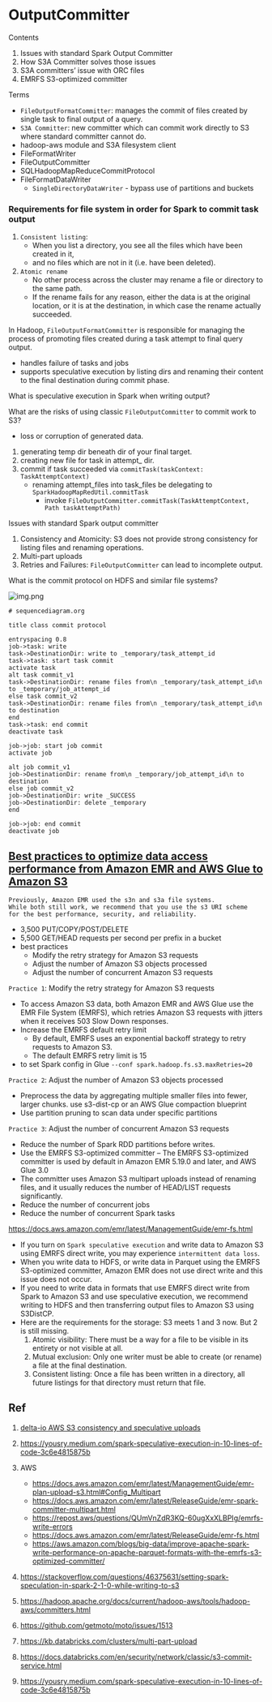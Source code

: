 # OutputCommitter

Contents
1. Issues with standard Spark Output Committer
2. How S3A Committer solves those issues
3. S3A committers’ issue with ORC files
4. EMRFS S3-optimized committer


Terms
- `FileOutputFormatCommitter`: manages the commit of files created by single task to final output of a query.
- `S3A Committer`: new committer which can commit work directly to S3 where standard committer cannot do.
- hadoop-aws module and S3A filesystem client
- FileFormatWriter
- FileOutputCommitter
- SQLHadoopMapReduceCommitProtocol
- FileFormatDataWriter
  - `SingleDirectoryDataWriter` - bypass use of partitions and buckets

### Requirements for file system in order for Spark to commit task output
1. `Consistent listing`: 
   - When you list a directory, you see all the files which have been created in it, 
   - and no files which are not in it (i.e. have been deleted).
2. `Atomic rename`
    - No other process across the cluster may rename a file or directory to the same path.
    - If the rename fails for any reason, either the data is at the original location, or it is at the destination, in which case the rename actually succeeded.


In Hadoop, `FileOutputFormatCommitter` is responsible for managing the process
of promoting files created during a task attempt to final query output.
- handles failure of tasks and jobs
- supports speculative execution by listing dirs and renaming their content
to the final destination during commit phase.

What is speculative execution in Spark when writing output?

What are the risks of using classic `FileOutputCommitter` to commit work to S3?
- loss or corruption of generated data.

1. generating temp dir beneath dir of your final target.
2. creating new file for task in attempt_ dir.
3. commit if task succeeded via `commitTask(taskContext: TaskAttemptContext)`
   - renaming attempt_files into task_files be delegating to `SparkHadoopMapRedUtil.commitTask`
     - invoke `FileOutputCommitter.commitTask(TaskAttemptContext, Path taskAttemptPath)`

Issues with standard Spark output committer
1. Consistency and Atomicity: S3 does not provide strong consistency for listing files and renaming operations.
2. Multi-part uploads
3. Retries and Failures: `FileOutputCommitter` can lead to incomplete output.

What is the commit protocol on HDFS and similar file systems?

![img.png](images/classic_commit_protocol.png)

```
# sequencediagram.org

title class commit protocol

entryspacing 0.8
job->task: write
task->DestinationDir: write to _temporary/task_attempt_id
task->task: start task commit
activate task
alt task commit_v1
task->DestinationDir: rename files from\n _temporary/task_attempt_id\n to _temporary/job_attempt_id
else task commit_v2
task->DestinationDir: rename files from\n _temporary/task_attempt_id\n to destination
end
task->task: end commit
deactivate task

job->job: start job commit
activate job

alt job commit_v1
job->DestinationDir: rename from\n _temporary/job_attempt_id\n to destination
else job commit_v2
job->DestinationDir: write _SUCCESS
job->DestinationDir: delete _temporary
end

job->job: end commit
deactivate job
```


## [Best practices to optimize data access performance from Amazon EMR and AWS Glue to Amazon S3](https://aws.amazon.com/blogs/big-data/best-practices-to-optimize-data-access-performance-from-amazon-emr-and-aws-glue-to-amazon-s3/)

```
Previously, Amazon EMR used the s3n and s3a file systems. 
While both still work, we recommend that you use the s3 URI scheme 
for the best performance, security, and reliability.
```

- 3,500 PUT/COPY/POST/DELETE
- 5,500 GET/HEAD requests per second per prefix in a bucket
- best practices
  - Modify the retry strategy for Amazon S3 requests
  - Adjust the number of Amazon S3 objects processed
  - Adjust the number of concurrent Amazon S3 requests

`Practice 1`: Modify the retry strategy for Amazon S3 requests
- To access Amazon S3 data, both Amazon EMR and AWS Glue use the EMR File System (EMRFS), 
which retries Amazon S3 requests with jitters when it receives 503 Slow Down responses.
- Increase the EMRFS default retry limit
  - By default, EMRFS uses an exponential backoff strategy to retry requests to Amazon S3. 
  - The default EMRFS retry limit is 15
- to set Spark config in Glue `--conf spark.hadoop.fs.s3.maxRetries=20`

`Practice 2`: Adjust the number of Amazon S3 objects processed
- Preprocess the data by aggregating multiple smaller files into fewer, larger chunks. 
use s3-dist-cp or an AWS Glue compaction blueprint
- Use partition pruning to scan data under specific partitions


`Practice 3`: Adjust the number of concurrent Amazon S3 requests
- Reduce the number of Spark RDD partitions before writes.
- Use the EMRFS S3-optimized committer – The EMRFS S3-optimized committer is used by default in Amazon EMR 5.19.0 and later, and AWS Glue 3.0
- The committer uses Amazon S3 multipart uploads instead of renaming files, and it usually reduces the number of HEAD/LIST requests significantly.
- Reduce the number of concurrent jobs
- Reduce the number of concurrent Spark tasks

https://docs.aws.amazon.com/emr/latest/ManagementGuide/emr-fs.html
- If you turn on `Spark speculative execution` and write data to Amazon S3 using EMRFS direct write, 
you may experience `intermittent data loss`. 
- When you write data to HDFS, or write data in Parquet using the EMRFS S3-optimized committer, 
Amazon EMR does not use direct write and this issue does not occur.
- If you need to write data in formats that use EMRFS direct write from Spark to Amazon S3 and use speculative execution, 
we recommend writing to HDFS and then transferring output files to Amazon S3 using S3DistCP.
- Here are the requirements for the storage: S3 meets 1 and 3 now. But 2 is still missing.
  1. Atomic visibility: There must be a way for a file to be visible in its entirety or not visible at all. 
  2. Mutual exclusion: Only one writer must be able to create (or rename) a file at the final destination. 
  3. Consistent listing: Once a file has been written in a directory, all future listings for that directory must return that file.


## Ref
1. [delta-io AWS S3 consistency and speculative uploads](https://github.com/delta-io/delta/issues/645)
2. https://yousry.medium.com/spark-speculative-execution-in-10-lines-of-code-3c6e4815875b
3. AWS
   - https://docs.aws.amazon.com/emr/latest/ManagementGuide/emr-plan-upload-s3.html#Config_Multipart
   - https://docs.aws.amazon.com/emr/latest/ReleaseGuide/emr-spark-committer-multipart.html
   - https://repost.aws/questions/QUmVnZdR3KQ-60ugXxXLBPIg/emrfs-write-errors
   - https://docs.aws.amazon.com/emr/latest/ReleaseGuide/emr-fs.html
   - https://aws.amazon.com/blogs/big-data/improve-apache-spark-write-performance-on-apache-parquet-formats-with-the-emrfs-s3-optimized-committer/

4. https://stackoverflow.com/questions/46375631/setting-spark-speculation-in-spark-2-1-0-while-writing-to-s3
5. https://hadoop.apache.org/docs/current/hadoop-aws/tools/hadoop-aws/committers.html
6. https://github.com/getmoto/moto/issues/1513
7. https://kb.databricks.com/clusters/multi-part-upload
8. https://docs.databricks.com/en/security/network/classic/s3-commit-service.html
9. https://yousry.medium.com/spark-speculative-execution-in-10-lines-of-code-3c6e4815875b


